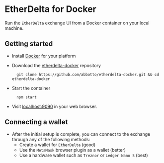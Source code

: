 # EtherDelta for Docker

Run the `EtherDelta` exchange UI from a Docker container on your local machine.

## Getting started

- Install [Docker](https://docs.docker.com/engine/installation/) for your platform
- Download the [etherdelta-docker](https://github.com/abbotto/etherdelta-docker) repository

        git clone https://github.com/abbotto/etherdelta-docker.git && cd etherdelta-docker

- Start the container

        npm start

- Visit [localhost:9090](localhost:9090) in your web browser.

## Connecting a wallet
- After the initial setup is complete, you can connect to the exchange through any of the following methods:
    - Create a wallet for `EtherDelta` (good)
    - Use the `MetaMask` browser plugin as a wallet (better)
    - Use a hardware wallet such as `Treznor` or `Ledger Nano S` (best)
